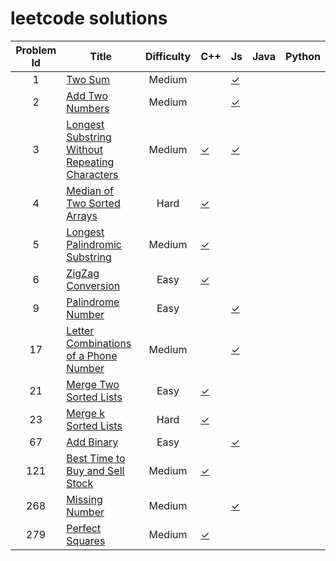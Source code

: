 # leetcode solutions

Problem Id | Title | Difficulty | C++ | Js | Java | Python
:---: | --- | :---: | --- | --- | --- | --- |
1 | [Two Sum](https://leetcode.com/problems/two-sum/) | Medium | | [✓](./Two%20Sum/solution.js)
2 | [Add Two Numbers](https://leetcode.com/problems/add-two-numbers/) | Medium | | [✓](./Add%20Two%20Numbers/solution.js)
3 | [Longest Substring Without Repeating Characters](https://leetcode.com/problems/longest-substring-without-repeating-characters/) | Medium | [✓](./Longest%20Substring%20Without%20Repeating%20Characters%20/solution.cpp) | [✓](./Longest%20Substring%20Without%20Repeating%20Characters%20/solution.js)
4 | [Median of Two Sorted Arrays](https://leetcode.com/problems/median-of-two-sorted-arrays/) | Hard | [✓](./Median%20of%20Two%20Sorted%20Arrays/solution.cpp)
5 | [Longest Palindromic Substring](https://leetcode.com/problems/longest-palindromic-substring/) | Medium | [✓](./Longest%20Palindromic%20Substring/solution.cpp)
6 | [ZigZag Conversion](https://leetcode.com/problems/zigzag-conversion/) | Easy | [✓](./ZigZag%20Conversion/solution.cpp)
9 | [Palindrome Number](https://leetcode.com/problems/palindrome-number/) | Easy | | [✓](./Palidrome%20Number/solution.js)
17 | [Letter Combinations of a Phone Number](https://leetcode.com/problems/letter-combinations-of-a-phone-number/) | Medium | | [✓](./Letter%20Combinations%20of%20a%20Phone%20Number/solution.js)
21 | [Merge Two Sorted Lists](https://leetcode.com/problems/merge-two-sorted-lists/) | Easy | [✓](./Merge%20Two%20Sorted%20Lists/solution.cpp)
23 | [Merge k Sorted Lists](https://leetcode.com/problems/merge-k-sorted-lists/) | Hard | [✓](./Merge%20k%20Sorted%20Lists/solution.cpp)
67 | [Add Binary](https://leetcode.com/problems/add-binary/) | Easy | | [✓](./Add%20Binary/solution.js)
121 | [Best Time to Buy and Sell Stock](https://leetcode.com/problems/best-time-to-buy-and-sell-stock/) | Medium | [✓](./Best%20Time%20to%20Buy%20and%20Sell%20Stock/solution.js)
268 | [Missing Number](https://leetcode.com/problems/missing-number/)| Medium | | [✓](./Missing%20Number/solution.js)
279 | [Perfect Squares](https://leetcode.com/problems/perfect-squares/) | Medium | [✓](./Perfect%20Squares/solution.cpp)
